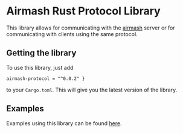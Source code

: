 
# Airmash Rust Protocol Library

[Latest Version]: https://img.shields.io/crates/v/airmash-protocol.svg
[crates.io]: https://crates.io/crates/airmash-protocol
[Documentation]: https://docs.rs/airmash-protocol/badge.svg
[CircleCI Build]: https://circleci.com/gh/steamroller-airmash/airmash-protocol-rs.svg?style=shield

This library allows for communicating with the 
[airmash](https://airma.sh) server or for communicating
with clients using the same protocol.

## Getting the library

To use this library, just add 
```
airmash-protocol = "^0.0.2" }
```
to your `Cargo.toml`. This will give you the
latest version of the library.

## Examples

Examples using this library can be found 
[here](https://github.com/steamroller-airmash/airmash-protocol-examples).
